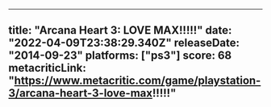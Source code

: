 
---
title: "Arcana Heart 3: LOVE MAX!!!!!"
date: "2022-04-09T23:38:29.340Z"
releaseDate: "2014-09-23"
platforms: ["ps3"]
score: 68
metacriticLink: "https://www.metacritic.com/game/playstation-3/arcana-heart-3-love-max!!!!!"
---
